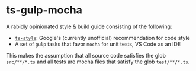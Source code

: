 # ts-gulp-mocha

A rabidly opinionated style & build guide consisting of the following:

* [`ts-style`](https://github.com/google/ts-style): Google's (currently unofficial) recommendation for code style
* A set of `gulp` tasks that favor `mocha` for unit tests, VS Code as an IDE

This makes the assumption that all source code satisfies the glob `src/**/*.ts` and all tests are mocha files that satisfy the glob `test/**/*.ts`.
